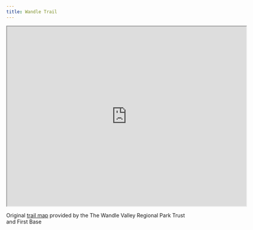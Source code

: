 ```yaml
---
title: Wandle Trail
---
```


<iframe src="https://www.google.com/maps/d/u/0/embed?mid=1DLlfe_OhmqU74RmXph_IFWXZeVqyYi2j" width="640" height="480"></iframe>

Original [trail map](https://wandlevalleypark.co.uk/map/) provided by the The Wandle Valley Regional Park Trust and First Base
